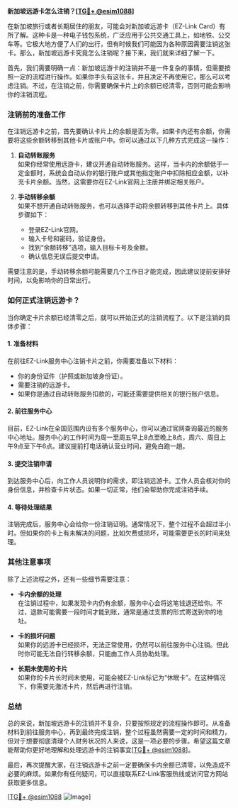 **新加坡远游卡怎么注销？[[TG💪+ @esim1088](https://t.me/s/esim1088)]**

在新加坡旅行或者长期居住的朋友，可能会对新加坡远游卡（EZ-Link Card）有所了解。这种卡是一种电子钱包系统，广泛应用于公共交通工具上，如地铁、公交车等。它极大地方便了人们的出行，但有时候我们可能因为各种原因需要注销这张卡。那么，新加坡远游卡究竟怎么注销呢？接下来，我们就来详细了解一下。

首先，我们需要明确一点：新加坡远游卡的注销并不是一件复杂的事情，但需要按照一定的流程进行操作。如果你手头有这张卡，并且决定不再使用它，那么可以考虑注销。不过，在注销之前，你需要确保卡片上的余额已经清零，否则可能会影响你的注销流程。

### 注销前的准备工作

在注销远游卡之前，首先要确认卡片上的余额是否为零。如果卡内还有余额，你需要将这些余额转移到其他卡片或账户中。你可以通过以下几种方式完成这一操作：

1. **自动转账服务**  
   如果你经常使用远游卡，建议开通自动转账服务。这样，当卡内的余额低于一定金额时，系统会自动从你的银行账户或其他指定账户中扣除相应金额，以补充卡片余额。当然，这需要你在EZ-Link官网上注册并绑定相关账户。

2. **手动转移余额**  
   如果不想开通自动转账服务，也可以选择手动将余额转移到其他卡片上。具体步骤如下：
   - 登录EZ-Link官网。
   - 输入卡号和密码，验证身份。
   - 找到“余额转移”选项，输入目标卡号及金额。
   - 确认信息无误后提交申请。

需要注意的是，手动转移余额可能需要几个工作日才能完成，因此建议提前安排好时间，以免影响你的日常出行。

### 如何正式注销远游卡？

当你确定卡片余额已经清零之后，就可以开始正式的注销流程了。以下是注销的具体步骤：

#### 1. 准备材料
在前往EZ-Link服务中心注销卡片之前，你需要准备以下材料：
- 你的身份证件（护照或新加坡身份证）。
- 需要注销的远游卡。
- 如果你是通过自动转账服务扣款的，可能还需要提供相关的银行账户信息。

#### 2. 前往服务中心
目前，EZ-Link在全国范围内设有多个服务中心，你可以通过官网查询最近的服务中心地址。服务中心的工作时间为周一至周五早上8点至晚上8点，周六、周日上午9点至下午6点。建议提前打电话确认营业时间，避免白跑一趟。

#### 3. 提交注销申请
到达服务中心后，向工作人员说明你的需求，即注销远游卡。工作人员会核对你的身份信息，并检查卡片状态。如果一切正常，他们会帮助你完成注销手续。

#### 4. 等待处理结果
注销完成后，服务中心会给你一份注销证明。通常情况下，整个过程不会超过半小时。但如果你的卡上有未解决的问题，比如欠费或损坏，可能需要更长的时间来处理。

### 其他注意事项

除了上述流程之外，还有一些细节需要注意：

- **卡内余额的处理**  
  在注销过程中，如果发现卡内仍有余额，服务中心会将这笔钱退还给你。不过，退款可能需要一段时间才能到账，通常是通过支票的形式寄送到你的地址。

- **卡的损坏问题**  
  如果你的远游卡已经损坏，无法正常使用，仍然可以前往服务中心注销。但此时你可能无法自行转移余额，只能由工作人员协助处理。

- **长期未使用的卡片**  
  如果你的卡片长时间未使用，可能会被EZ-Link标记为“休眠卡”。在这种情况下，你需要先激活卡片，然后再进行注销。

### 总结

总的来说，新加坡远游卡的注销并不复杂，只要按照规定的流程操作即可。从准备材料到前往服务中心，再到最终完成注销，整个过程虽然需要一定的时间和精力，但对于想要彻底清理个人财务状况的人来说，这是一项必要的步骤。希望这篇文章能帮助你更好地理解和处理远游卡的注销事宜[[TG💪+ @esim1088](https://t.me/s/esim1088)]。

最后，再次提醒大家，在注销远游卡之前一定要确保卡内余额已清零，以免造成不必要的麻烦。如果你有任何疑问，可以直接联系EZ-Link客服热线或访问官方网站获取更多信息。

[[TG💪+ @esim1088](https://t.me/s/esim1088) ![Image](https://i.postimg.cc/4NQfJmqS/Snipaste-2025-05-13-00-14-12.png)]